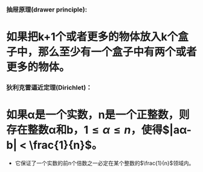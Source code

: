 ### 抽屉原理(drawer principle):

# 如果把k+1个或者更多的物体放入k个盒子中，那么至少有一个盒子中有两个或者更多的物体。







### 狄利克雷逼近定理(Dirichlet)：

# 如果α是一个实数，n是一个正整数，则存在整数α和b，$1 \le α \le n$，使得$|aα-b| < \frac{1}{n}$。

* 它保证了一个实数的前n个倍数之一必定在某个整数的$\frac{1}{n}$领域内。

